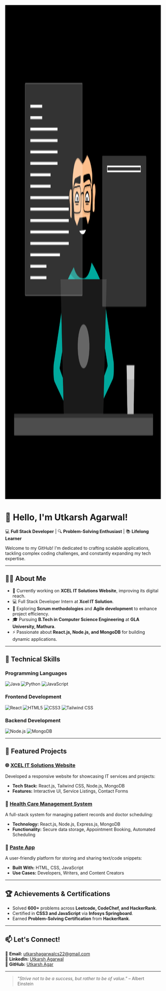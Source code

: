 <img src="pic1.gif" style="width: 100%; height: 40vh;" alt="Banner">




# 👋 Hello, I'm Utkarsh Agarwal!

💻 **Full Stack Developer** | 🔍 **Problem-Solving Enthusiast** | 📚 **Lifelong Learner**

Welcome to my GitHub! I'm dedicated to crafting scalable applications, tackling complex coding challenges, and constantly expanding my tech expertise.

---

## 👨‍💻 About Me
- 🎯 Currently working on **XCEL IT Solutions Website**, improving its digital reach.
- 💻 Full Stack Developer Intern at **Xcel IT Solution**.
- 📖 Exploring **Scrum methodologies** and **Agile development** to enhance project efficiency.
- 🎓 Pursuing **B.Tech in Computer Science Engineering** at **GLA University, Mathura**.
- ⚡ Passionate about **React.js, Node.js, and MongoDB** for building dynamic applications.

---

## 🚀 Technical Skills
### Programming Languages
![Java](https://img.shields.io/badge/Java-007396?style=for-the-badge&logo=java&logoColor=white)
![Python](https://img.shields.io/badge/Python-3776AB?style=for-the-badge&logo=python&logoColor=white)
![JavaScript](https://img.shields.io/badge/JavaScript-F7DF1E?style=for-the-badge&logo=javascript&logoColor=black)

### Frontend Development
![React](https://img.shields.io/badge/React-61DAFB?style=for-the-badge&logo=react&logoColor=white)
![HTML5](https://img.shields.io/badge/HTML5-E34F26?style=for-the-badge&logo=html5&logoColor=white)
![CSS3](https://img.shields.io/badge/CSS3-1572B6?style=for-the-badge&logo=css3&logoColor=white)
![Tailwind CSS](https://img.shields.io/badge/TailwindCSS-38B2AC?style=for-the-badge&logo=tailwind-css&logoColor=white)

### Backend Development
![Node.js](https://img.shields.io/badge/Node.js-339933?style=for-the-badge&logo=nodedotjs&logoColor=white)
![MongoDB](https://img.shields.io/badge/MongoDB-4EA94B?style=for-the-badge&logo=mongodb&logoColor=white)

---

## 💼 Featured Projects
### 🌐 [XCEL IT Solutions Website](#)
Developed a responsive website for showcasing IT services and projects:
- **Tech Stack:** React.js, Tailwind CSS, Node.js, MongoDB
- **Features:** Interactive UI, Service Listings, Contact Forms

### 🏥 [Health Care Management System](#)
A full-stack system for managing patient records and doctor scheduling:
- **Technology:** React.js, Node.js, Express.js, MongoDB
- **Functionality:** Secure data storage, Appointment Booking, Automated Scheduling

### 📄 [Paste App](#)
A user-friendly platform for storing and sharing text/code snippets:
- **Built With:** HTML, CSS, JavaScript
- **Use Cases:** Developers, Writers, and Content Creators

---

## 🏆 Achievements & Certifications
- Solved **600+** problems across **Leetcode, CodeChef, and HackerRank**.
- Certified in **CSS3 and JavaScript** via **Infosys Springboard**.
- Earned **Problem-Solving Certification** from **HackerRank**.

---

## 📫 Let's Connect!
📩 **Email:** utkarshagarwalcs22@gmail.com  
🔗 **LinkedIn:** [Utkarsh Agarwal](https://www.linkedin.com/in/utkarsh-agarwal-583264280)  
🐙 **GitHub:** [Utkarsh Agar](https://github.com/Utkarshagar)  

---

> *"Strive not to be a success, but rather to be of value."* – Albert Einstein
